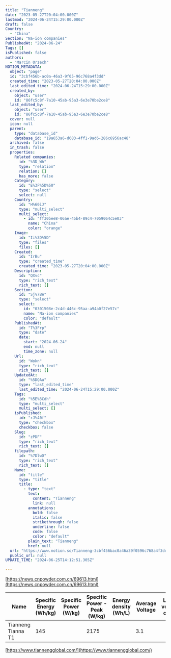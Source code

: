 ```yaml
---
title: "Tianneng"
date: "2023-05-27T20:04:00.000Z"
lastmod: "2024-06-24T15:29:00.000Z"
draft: false
Country:
  - "China"
Section: "Na-ion companies"
PublishedAt: "2024-06-24"
Tags: []
isPublished: false
authors:
  - "Marcin Orzech"
NOTION_METADATA:
  object: "page"
  id: "3cbf456b-ac0a-46a3-9f05-96c768a4f3dd"
  created_time: "2023-05-27T20:04:00.000Z"
  last_edited_time: "2024-06-24T15:29:00.000Z"
  created_by:
    object: "user"
    id: "86fc5c8f-7a10-45ab-95a3-6e3e70be2ce8"
  last_edited_by:
    object: "user"
    id: "86fc5c8f-7a10-45ab-95a3-6e3e70be2ce8"
  cover: null
  icon: null
  parent:
    type: "database_id"
    database_id: "19a653a6-d683-4ff1-9ad6-286c6956ac48"
  archived: false
  in_trash: false
  properties:
    Related companies:
      id: "%3D_Wh"
      type: "relation"
      relation: []
      has_more: false
    Category:
      id: "E%3F%5D%60"
      type: "select"
      select: null
    Country:
      id: "H%60iJ"
      type: "multi_select"
      multi_select:
        - id: "ff30bee8-06ae-45b4-89c4-7059064c5e03"
          name: "China"
          color: "orange"
    Image:
      id: "Ii%3D%5D"
      type: "files"
      files: []
    Created:
      id: "IrBu"
      type: "created_time"
      created_time: "2023-05-27T20:04:00.000Z"
    Description:
      id: "QXvc"
      type: "rich_text"
      rich_text: []
    Section:
      id: "Sj%7Be"
      type: "select"
      select:
        id: "0301508e-2c4d-446c-95aa-a94a0f27e57c"
        name: "Na-ion companies"
        color: "default"
    PublishedAt:
      id: "T%3Frp"
      type: "date"
      date:
        start: "2024-06-24"
        end: null
        time_zone: null
    Url:
      id: "Wokn"
      type: "rich_text"
      rich_text: []
    UpdatedAt:
      id: "%5DQAu"
      type: "last_edited_time"
      last_edited_time: "2024-06-24T15:29:00.000Z"
    Tags:
      id: "%5E%3Cdh"
      type: "multi_select"
      multi_select: []
    isPublished:
      id: "rJ%40f"
      type: "checkbox"
      checkbox: false
    Slug:
      id: "zPDF"
      type: "rich_text"
      rich_text: []
    filepath:
      id: "%7DlwD"
      type: "rich_text"
      rich_text: []
    Name:
      id: "title"
      type: "title"
      title:
        - type: "text"
          text:
            content: "Tianneng"
            link: null
          annotations:
            bold: false
            italic: false
            strikethrough: false
            underline: false
            code: false
            color: "default"
          plain_text: "Tianneng"
          href: null
  url: "https://www.notion.so/Tianneng-3cbf456bac0a46a39f0596c768a4f3dd"
  public_url: null
UPDATE_TIME: "2024-06-25T14:12:51.305Z"

---
```



[https://news.cnpowder.com.cn/69613.html](https://news.cnpowder.com.cn/69613.html)


| Name               | Specific Energy (Wh/kg) | Specific Power (W/kg) | Specific Power - Peak (W/kg) | Energy density (Wh/L) | Average Voltage | Lower voltage cutoff | Upper voltage cutoff | C rate (discharge) | C rate (charge) | Internal Resistance (mOhm) | Specific capacity (Ah/kg) | Volumetric capacity (Ah/L) | Capacity (Ah) | Capacity calculation method | Technology | Category | Cathode            | Anode       | Electrolyte | Form factor       | Cycle life | Measurement temperature | Additional tags | Publication date | Maturity    | Reference/source                        | Energy/Wh | Max. Continuous Power / W | Peak Power / W | Mass / g | w / mm | h / mm | d / mm | Application | v        |
| ------------------ | ----------------------- | --------------------- | ---------------------------- | --------------------- | --------------- | -------------------- | -------------------- | ------------------ | --------------- | -------------------------- | ------------------------- | -------------------------- | ------------- | --------------------------- | ---------- | -------- | ------------------ | ----------- | ----------- | ----------------- | ---------- | ----------------------- | --------------- | ---------------- | ----------- | --------------------------------------- | --------- | ------------------------- | -------------- | -------- | ------ | ------ | ------ | ----------- | -------- |
| Tianneng Tianna T1 | 145                     |                       | 2175                         |                       | 3.1             |                      |                      |                    |                 |                            |                           |                            |               | Cell                        | Battery    | Na-ion   | Layered oxide (Na) | Hard carbon |             | Cylindrical 26700 | 3000       | 25                      |                 | 2023             | Development | https://news.cnpowder.com.cn/69613.html |           |                           |                |          |        | 70     | 26     |             | 0.037165 |


[https://www.tiannengglobal.com/](https://www.tiannengglobal.com/)

